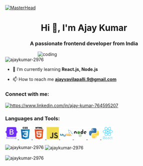 [![MasterHead](https://www.horizont.com.hr/posao/frontend-developer.gif)](https://rishavchanda.io)<h1 align="center">Hi 👋, I'm Ajay Kumar</h1>
<h3 align="center">A passionate frontend developer from India</h3>
<img align="right" alt="coding" width="400" src="C:\Users\AJAY KUMAR\Desktop\gif3.gif">

<p align="left"> <img src="https://komarev.com/ghpvc/?username=ajaykumar-2976&label=Profile%20views&color=0e75b6&style=flat" alt="ajaykumar-2976" /> </p>

- 🌱 I’m currently learning **React.js, Node.js**

- 📫 How to reach me **ajayvavilapalli.9@gmail.com**

<h3 align="left">Connect with me:</h3>
<p align="left">
<a href="https://linkedin.com/in/https://www.linkedin.com/in/ajay-kumar-764595207" target="blank"><img align="center" src="https://raw.githubusercontent.com/rahuldkjain/github-profile-readme-generator/master/src/images/icons/Social/linked-in-alt.svg" alt="https://www.linkedin.com/in/ajay-kumar-764595207" height="30" width="40" /></a>
</p>

<h3 align="left">Languages and Tools:</h3>
<p align="left"> <a href="https://getbootstrap.com" target="_blank" rel="noreferrer"> <img src="https://raw.githubusercontent.com/devicons/devicon/master/icons/bootstrap/bootstrap-plain-wordmark.svg" alt="bootstrap" width="40" height="40"/> </a> <a href="https://www.w3schools.com/css/" target="_blank" rel="noreferrer"> <img src="https://raw.githubusercontent.com/devicons/devicon/master/icons/css3/css3-original-wordmark.svg" alt="css3" width="40" height="40"/> </a> <a href="https://www.w3.org/html/" target="_blank" rel="noreferrer"> <img src="https://raw.githubusercontent.com/devicons/devicon/master/icons/html5/html5-original-wordmark.svg" alt="html5" width="40" height="40"/> </a> <a href="https://developer.mozilla.org/en-US/docs/Web/JavaScript" target="_blank" rel="noreferrer"> <img src="https://raw.githubusercontent.com/devicons/devicon/master/icons/javascript/javascript-original.svg" alt="javascript" width="40" height="40"/> </a> <a href="https://www.mysql.com/" target="_blank" rel="noreferrer"> <img src="https://raw.githubusercontent.com/devicons/devicon/master/icons/mysql/mysql-original-wordmark.svg" alt="mysql" width="40" height="40"/> </a> <a href="https://nodejs.org" target="_blank" rel="noreferrer"> <img src="https://raw.githubusercontent.com/devicons/devicon/master/icons/nodejs/nodejs-original-wordmark.svg" alt="nodejs" width="40" height="40"/> </a> <a href="https://www.python.org" target="_blank" rel="noreferrer"> <img src="https://raw.githubusercontent.com/devicons/devicon/master/icons/python/python-original.svg" alt="python" width="40" height="40"/> </a> <a href="https://reactjs.org/" target="_blank" rel="noreferrer"> <img src="https://raw.githubusercontent.com/devicons/devicon/master/icons/react/react-original-wordmark.svg" alt="react" width="40" height="40"/> </a> </p>

<p><img align="left" src="https://github-readme-stats.vercel.app/api/top-langs?username=ajaykumar-2976&show_icons=true&locale=en&layout=compact" alt="ajaykumar-2976" /></p>

<p>&nbsp;<img align="center" src="https://github-readme-stats.vercel.app/api?username=ajaykumar-2976&show_icons=true&locale=en" alt="ajaykumar-2976" /></p>

<p><img align="center" src="https://github-readme-streak-stats.herokuapp.com/?user=ajaykumar-2976&" alt="ajaykumar-2976" /></p>
